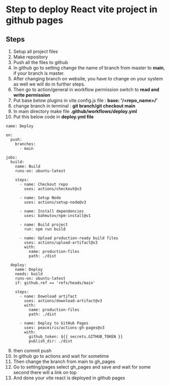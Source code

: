 # Step to deploy React vite project in github pages

## Steps

1. Setup all project files
2. Make repository
3. Push all the files to github
4. In github go to setting change the name of branch from master to **main**, if your branch is master.
5. After changing branch on website, you have to change on your system as well we will do in further steps.
6. Then go to action/general in workflow permission switch to **read and write permission**
7. Put base below plugins in vite.config.js file : **base: '/<repo_name>/'**
8.  change branch in terminal : **git branch/git checkout main**
9. In main directory make file **.github/workflows/deploy.yml**
10. Put this below code in **deploy.yml file**

```
name: Deploy

on:
  push:
    branches:
      - main

jobs:
  build:
    name: Build
    runs-on: ubuntu-latest

    steps:
      - name: Checkout repo
        uses: actions/checkout@v3

      - name: Setup Node
        uses: actions/setup-node@v3

      - name: Install dependencies
        uses: bahmutov/npm-install@v1

      - name: Build project
        run: npm run build

      - name: Upload production-ready build files
        uses: actions/upload-artifact@v3
        with:
          name: production-files
          path: ./dist

  deploy:
    name: Deploy
    needs: build
    runs-on: ubuntu-latest
    if: github.ref == 'refs/heads/main'

    steps:
      - name: Download artifact
        uses: actions/download-artifact@v3
        with:
          name: production-files
          path: ./dist

      - name: Deploy to GitHub Pages
        uses: peaceiris/actions-gh-pages@v3
        with:
          github_token: ${{ secrets.GITHUB_TOKEN }}
          publish_dir: ./dist

```

9. then commit push
10.  In github go to actions and wait for sometime
11. Then change the branch from main to gh_pages
12. Go to setting/pages select gh_pages and save and wait for some second there will a link on top
13. And done your vite react is deployed in github pages

